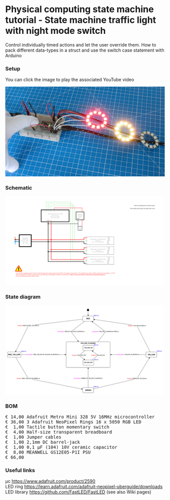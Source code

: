# Physical computing state machine tutorial - State machine traffic light with night mode switch

Control individually timed actions and let the user override them. How to pack different data-types in a struct and use the switch case statement with Arduino

### Setup

You can click the image to play the associated YouTube video

[![Alt text](Assets/2a%20result.jpg)](https://www.youtube.com/watch?v=#######)

### Schematic

![](Assets/2a%20schematic.png)

### State diagram

![](Assets/State%20diagram.png)

### BOM

<pre>
€ 14,00 Adafruit Metro Mini 328 5V 16MHz microcontroller
€ 36,00 3 Adafruit NeoPixel Rings 16 x 5050 RGB LED
€  1,00 Tactile button momentary switch
€  4,00 Half-size transparent breadboard
€  1,00 Jumper cables
€  1,00 2,1mm DC barrel-jack
€  1,00 0,1 µF (104) 10V ceramic capacitor
€  8,00 MEANWELL GS12E05-P1I PSU
€ 66,00
</pre>  

### Useful links  

μc https://www.adafruit.com/product/2590  
LED ring https://learn.adafruit.com/adafruit-neopixel-uberguide/downloads  
LED library https://github.com/FastLED/FastLED (see also Wiki pages)  
